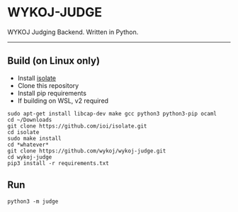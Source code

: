# WYKOJ-JUDGE

WYKOJ Judging Backend. Written in Python.

---

## Build (on Linux only)

* Install [isolate](https://github.com/ioi/isolate)
* Clone this repository
* Install pip requirements
* If building on WSL, v2 required

```commandline
sudo apt-get install libcap-dev make gcc python3 python3-pip ocaml
cd ~/Downloads
git clone https://github.com/ioi/isolate.git
cd isolate
sudo make install
cd *whatever*
git clone https://github.com/wykoj/wykoj-judge.git
cd wykoj-judge
pip3 install -r requirements.txt
```

## Run

```commandline
python3 -m judge
```
